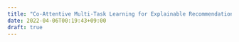 ```yaml
---
title: "Co-Attentive Multi-Task Learning for Explainable Recommendation"
date: 2022-04-06T00:19:43+09:00
draft: true
---
```


